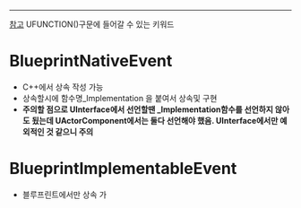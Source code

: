 ---
[참고](https://hyo-ue4study.tistory.com/42)
UFUNCTION()구문에 들어갈 수 있는 키워드

# BlueprintNativeEvent
- C++에서 상속 작성 가능
- 상속할시에 함수명_Implementation 을 붙여서 상속및 구현
- **주의할 점으로 UInterface에서 선언할땐 _Implementation함수를 선언하지 않아도 됬는데 UActorComponent에서는 둘다 선언해야 했음. UInterface에서만 예외적인 것 같으니 주의**
# BlueprintImplementableEvent
- 블루프린트에서만 상속 가